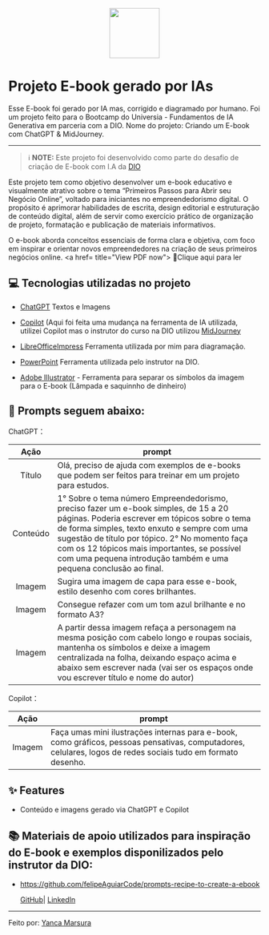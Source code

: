 <p align="center">
    <img width="100" src="">
</p>

# Projeto E-book gerado por IAs
Esse E-book foi gerado por IA mas, corrigido e diagramado por humano. Foi um projeto  feito para o Bootcamp do Universia - Fundamentos de IA Generativa em parceria com a DIO. Nome do projeto: Criando um E-book com ChatGPT &amp; MidJourney.

-------

 > ℹ️ **NOTE:** Este projeto foi desenvolvido como parte do desafio de criação de E-book com I.A da [DIO](https://dio.me)

Este projeto tem como objetivo desenvolver um e-book educativo e visualmente atrativo sobre o tema “Primeiros Passos para Abrir seu Negócio Online”, voltado para iniciantes no empreendedorismo digital.
O propósito é aprimorar habilidades de escrita, design editorial e estruturação de conteúdo digital, além de servir como exercício prático de organização de projeto, formatação e publicação de materiais informativos.

O e-book aborda conceitos essenciais de forma clara e objetiva, com foco em inspirar e orientar novos empreendedores na criação de seus primeiros negócios online.
<a href= title="View PDF now"> 📕Clique aqui para ler</a>

## 💻 Tecnologias utilizadas no projeto

- [ChatGPT](https://chat.openai.com/) Textos e Imagens
- [Copilot](https://copilot.microsoft.com/) (Aqui foi feita uma mudança na ferramenta de IA utilizada, utilizei Copilot mas o instrutor do curso na DIO utilizou [MidJourney](https://www.midjourney.com/app/)
- [LibreOfficeImpress](https://pt-br.libreoffice.org/descubra/impress/) Ferramenta utilizada por mim para diagramação.

- [PowerPoint](https://www.microsoft.com/en/microsoft-365/powerpoint) Ferramenta utilizada pelo instrutor na DIO.

- [Adobe Illustrator](https://www.adobe.com/br/products/illustrator.html) - Ferramenta para separar os símbolos da imagem para o E-book (Lâmpada e saquinnho de dinheiro)

## 🧠 Prompts seguem abaixo:

ChatGPT：

|   Ação   | prompt                                                                                                                                                                                                                                                                         |
| :------: | ------------------------------------------------------------------------------------------------------------------------------------------------------------------------------------------------------------------------------------------------------------------------------ |
|  Título | Olá, preciso de ajuda com exemplos de e-books que podem ser feitos para treinar em um projeto para estudos.                                                      |
| Conteúdo | 1° Sobre o tema número Empreendedorismo, preciso fazer um e-book simples, de 15 a 20 páginas. Poderia escrever em tópicos sobre o tema de forma simples, texto enxuto e sempre com uma sugestão de título por tópico. 2° No momento faça com os 12 tópicos mais importantes, se possível com uma pequena introdução também e uma pequena conclusão ao final.|
| Imagem | Sugira uma imagem de capa para esse e-book, estilo desenho com cores brilhantes.
| Imagem | Consegue refazer com um tom azul brilhante e no formato A3?
| Imagem | A partir dessa imagem refaça a personagem na mesma posição com cabelo longo e roupas sociais, mantenha os símbolos e deixe a imagem centralizada na folha, deixando espaço acima e abaixo sem escrever nada (vai ser os espaços onde vou escrever título e nome do autor)|


Copilot：

|  Ação  | prompt                                                                                 |
| :----: | -------------------------------------------------------------------------------------- |
| Imagem | Faça umas mini ilustrações internas para e-book, como gráficos, pessoas pensativas, computadores, celulares, logos de redes sociais tudo em formato desenho. |

## ✨ Features

- Conteúdo e imagens gerado via ChatGPT e Copilot

## 📚 Materiais de apoio utilizados para inspiração do E-book e exemplos disponilizados pelo instrutor da DIO:

- https://github.com/felipeAguiarCode/prompts-recipe-to-create-a-ebook

    <a href="https://github.com/yancamarsura">
    GitHub</a>|
    <a href="www.linkedin.com/in/yancamarsura">LinkedIn</a>

---

Feito por: [Yanca Marsura](https://github.com/yancamarsura)
